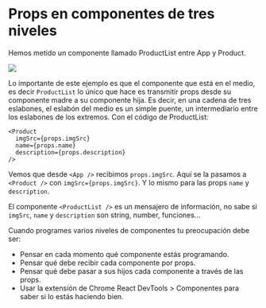 # Props en componentes de tres niveles

Hemos metido un componente llamado ProductList entre App y Product.

![](https://774018087-files.gitbook.io/~/files/v0/b/gitbook-28427.appspot.com/o/assets%2F-MdR67vc7P9nPSm8gsCY%2Fsync%2Ffce27bc1356c8e8abe4478fa195cb6e9c97780da.png?generation=1631780515382817&alt=media)

Lo importante de este ejemplo es que el componente que está en el medio, es decir `ProductList` lo único que hace es transmitir props desde su componente madre a su componente hija. Es decir, en una cadena de tres eslabones, el eslabón del medio es un simple puente, un intermediario entre los eslabones de los extremos.
Con el código de ProductList:

```
<Product
  imgSrc={props.imgSrc}
  name={props.name}
  description={props.description}
/>
```

Vemos que desde `<App />` recibimos `props.imgSrc`. Aquí se la pasamos a `<Product />` con `imgSrc={props.imgSrc}`. Y lo mismo para las props `name` y `description`.

El componente `<ProductList />` es un mensajero de información, no sabe si `imgSrc`, `name` y `description` son string, number, funciones...

Cuando programes varios niveles de componentes tu preocupación debe ser:

- Pensar en cada momento qué componente estás programando.
- Pensar qué debe recibir cada componente por props.
- Pensar qué debe pasar a sus hijos cada componente a través de las props.
- Usar la extensión de Chrome React DevTools > Componentes para saber si lo estás haciendo bien.
